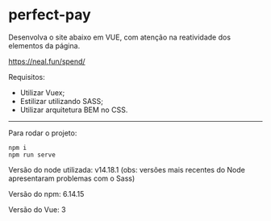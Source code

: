 # perfect-pay

Desenvolva o site abaixo em VUE, com atenção na reatividade dos elementos da página. 

https://neal.fun/spend/

Requisitos:
- Utilizar Vuex;
- Estilizar utilizando SASS;
- Utilizar arquitetura BEM no CSS.

-------------------------------------------------------------------------------------

Para rodar o projeto:
```
npm i
npm run serve
```

Versão do node utilizada: v14.18.1 (obs: versões mais recentes do Node apresentaram problemas com o Sass)

Versão do npm: 6.14.15

Versão do Vue: 3